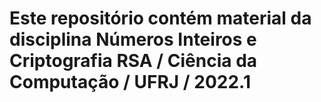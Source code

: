 # Este repositório contém material da disciplina Números Inteiros e Criptografia RSA / Ciência da Computação / UFRJ / 2022.1
